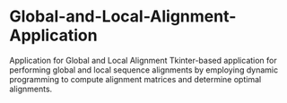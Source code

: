# Global-and-Local-Alignment-Application

Application for Global and Local Alignment
Tkinter-based application for performing global and local sequence alignments by employing dynamic programming to compute alignment matrices and determine optimal alignments.
